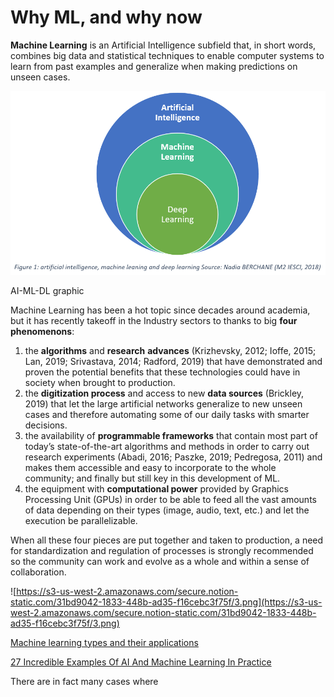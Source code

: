 # Why ML, and why now

**Machine Learning** is an Artificial Intelligence subfield that, in short words, combines big data and statistical techniques to enable computer systems to learn from past examples and generalize when making predictions on unseen cases.

![](../.gitbook/assets/2018-04-13_1322.png)

AI-ML-DL graphic 

Machine Learning has been a hot topic since decades around academia, but it has recently takeoff in the Industry sectors to thanks to big **four phenomenons**:

1. the **algorithms** and **research** **advances** \(Krizhevsky, 2012; Ioffe, 2015; Lan, 2019; Srivastava, 2014; Radford, 2019\) that have demonstrated and proven the potential benefits that these technologies could have in society when brought to production.
2. the **digitization process** and access to new **data sources** \(Brickley, 2019\) that let the large artificial networks generalize to new unseen cases and therefore automating some of our daily tasks with smarter decisions.
3. the availability of **programmable frameworks** that contain most part of today’s state-of-the-art algorithms and methods in order to carry out research experiments \(Abadi, 2016; Paszke, 2019; Pedregosa, 2011\) and makes them accessible and easy to incorporate to the whole community; and finally but still key in this development of ML.
4. the equipment with **computational power** provided by Graphics Processing Unit \(GPUs\) in order to be able to feed all the vast amounts of data depending on their types \(image, audio, text, etc.\) and let the execution be parallelizable.

When all these four pieces are put together and taken to production, a need for standardization and regulation of processes is strongly recommended so the community can work and evolve as a whole and within a sense of collaboration.

![https://s3-us-west-2.amazonaws.com/secure.notion-static.com/31bd9042-1833-448b-ad35-f16cebc3f75f/3.png](https://s3-us-west-2.amazonaws.com/secure.notion-static.com/31bd9042-1833-448b-ad35-f16cebc3f75f/3.png)

[Machine learning types and their applications](https://developer.ibm.com/recipes/tutorials/machine-learning-and-ibm-watson-studio/)

[27 Incredible Examples Of AI And Machine Learning In Practice](https://www.forbes.com/sites/bernardmarr/2018/04/30/27-incredible-examples-of-ai-and-machine-learning-in-practice/#3518919a7502)

There are in fact many cases where

